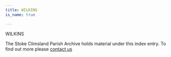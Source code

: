 ```yaml
---
title: WILKINS
is_name: true

---
```


WILKINS


The Stoke Climsland Parish Archive holds material under this index entry. To find out more please [contact us](/contact/)
